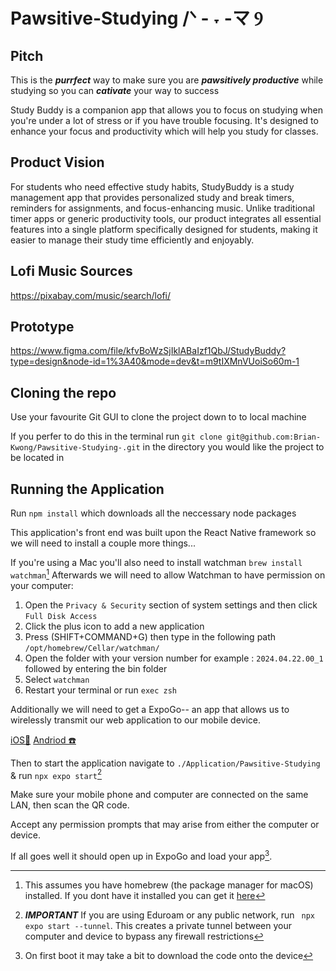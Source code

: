 # Pawsitive-Studying /ᐠ - ˕ -マ Ⳋ

## Pitch

This is the **_purrfect_** way to make sure you are **_pawsitively productive_** while studying so you can **_cativate_** your way to success

Study Buddy is a companion app that allows you to focus on studying when you're under a lot of stress or if you have trouble focusing. It's designed to enhance your focus and productivity which will help you study for classes.

## Product Vision

For students who need effective study habits, StudyBuddy is a study management app that provides personalized study and break timers, reminders for assignments, and focus-enhancing music. Unlike traditional timer apps or generic productivity tools, our product integrates all essential features into a single platform specifically designed for students, making it easier to manage their study time efficiently and enjoyably.

## Lofi Music Sources

<a>https://pixabay.com/music/search/lofi/</a>

## Prototype

https://www.figma.com/file/kfvBoWzSjIklABaIzf1QbJ/StudyBuddy?type=design&node-id=1%3A40&mode=dev&t=m9tIXMnVUoiSo60m-1

## Cloning the repo

Use your favourite Git GUI to clone the project down to to local machine

If you perfer to do this in the terminal run `git clone git@github.com:Brian-Kwong/Pawsitive-Studying-.git` in the directory you would like the project to be located in

## Running the Application

Run `npm install` which downloads all the neccessary node packages

This application's front end was built upon the React Native framework so we will need to install a couple more things...

If you're using a Mac you'll also need to install watchman `brew install watchman`[^1]
Afterwards we will need to allow Watchman to have permission on your computer:

1. Open the `Privacy & Security` section of system settings and then click `Full Disk Access`
2. Click the plus icon to add a new application
3. Press (SHIFT+COMMAND+G) then type in the following path `/opt/homebrew/Cellar/watchman/`
4. Open the folder with your version number for example : `2024.04.22.00_1` followed by entering the bin folder
5. Select `watchman`
6. Restart your terminal or run `exec zsh`

[^1]: This assumes you have homebrew (the package manager for macOS) installed. If you dont have it installed you can get it [here](https://brew.sh/)

Additionally we will need to get a ExpoGo-- an app that allows us to wirelessly transmit our web application to our mobile device.

[iOS📱](https://apps.apple.com/us/app/expo-go/id982107779)
[Andriod ☎️](https://play.google.com/store/apps/details?id=host.exp.exponent&hl=en_US&gl=US&pli=1)

Then to start the application navigate to `./Application/Pawsitive-Studying` & run `npx expo start`[^2]

[^2]: **_IMPORTANT_** If you are using Eduroam or any public network, run ` npx expo start --tunnel`. This creates a private tunnel between your computer and device to bypass any firewall restrictions

Make sure your mobile phone and computer are connected on the same LAN, then scan the QR code.

Accept any permission prompts that may arise from either the computer or device.

If all goes well it should open up in ExpoGo and load your app[^3].
[^3]: On first boot it may take a bit to download the code onto the device
